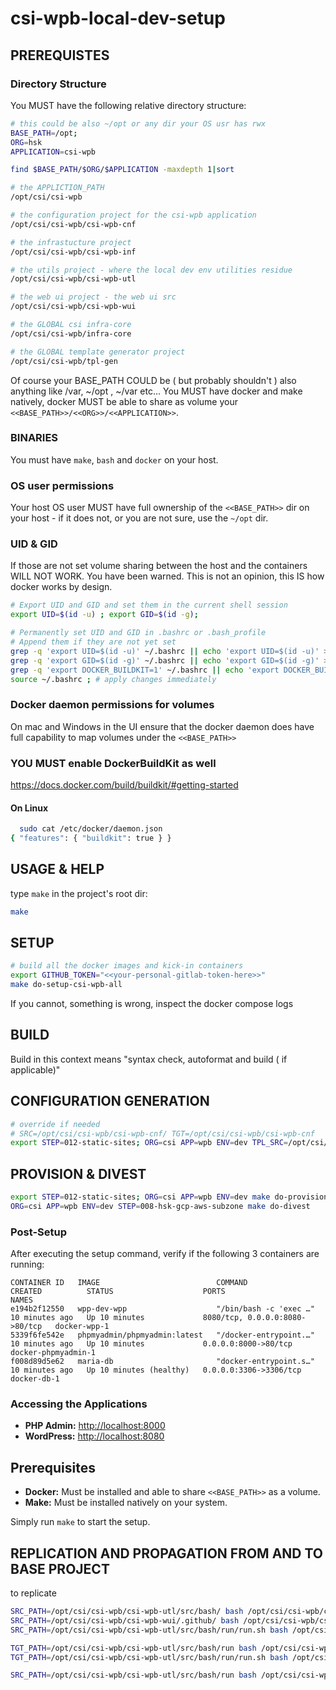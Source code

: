 # csi-wpb-local-dev-setup

## PREREQUISTES

### Directory Structure

You MUST have the following relative directory structure:

```sh
# this could be also ~/opt or any dir your OS usr has rwx
BASE_PATH=/opt;
ORG=hsk
APPLICATION=csi-wpb

find $BASE_PATH/$ORG/$APPLICATION -maxdepth 1|sort

# the APPLICTION_PATH
/opt/csi/csi-wpb

# the configuration project for the csi-wpb application
/opt/csi/csi-wpb/csi-wpb-cnf

# the infrastucture project
/opt/csi/csi-wpb/csi-wpb-inf

# the utils project - where the local dev env utilities residue
/opt/csi/csi-wpb/csi-wpb-utl

# the web ui project - the web ui src
/opt/csi/csi-wpb/csi-wpb-wui

# the GLOBAL csi infra-core
/opt/csi/csi-wpb/infra-core

# the GLOBAL template generator project
/opt/csi/csi-wpb/tpl-gen
```

Of course your BASE_PATH COULD be ( but probably shouldn't ) also anything like /var, ~/opt , ~/var etc...
You MUST have docker and make natively, docker MUST be able to share as volume your `<<BASE_PATH>>/<<ORG>>/<<APPLICATION>>`.

### BINARIES

You must have `make`, `bash` and `docker` on your host.

### OS user permissions

Your host OS user MUST have full ownership of the `<<BASE_PATH>>` dir on your host - if it does not, or you are not sure, use the `~/opt` dir.

### UID & GID

If those are not set volume sharing between the host and the containers WILL NOT WORK. You have been warned. This is not an opinion, this IS how docker works by design.

```sh
# Export UID and GID and set them in the current shell session
export UID=$(id -u) ; export GID=$(id -g);

# Permanently set UID and GID in .bashrc or .bash_profile
# Append them if they are not yet set
grep -q 'export UID=$(id -u)' ~/.bashrc || echo 'export UID=$(id -u)' >> ~/.bashrc ;
grep -q 'export GID=$(id -g)' ~/.bashrc || echo 'export GID=$(id -g)' >> ~/.bashrc ;
grep -q 'export DOCKER_BUILDKIT=1' ~/.bashrc || echo 'export DOCKER_BUILDKIT=1' >> ~/.bashrc
source ~/.bashrc ; # apply changes immediately

```

### Docker daemon permissions for volumes

On mac and Windows in the UI ensure that the docker daemon does have full capability to map volumes under the `<<BASE_PATH>>`

### YOU MUST enable DockerBuildKit as well

https://docs.docker.com/build/buildkit/#getting-started

#### On Linux

```sh
  sudo cat /etc/docker/daemon.json
{ "features": { "buildkit": true } }
```

## USAGE & HELP

type `make` in the project's root dir:

```sh
make
```

## SETUP

```sh
# build all the docker images and kick-in containers
export GITHUB_TOKEN="<<your-personal-gitlab-token-here>>"
make do-setup-csi-wpb-all

```

If you cannot, something is wrong, inspect the docker compose logs

## BUILD

Build in this context means "syntax check, autoformat and build ( if applicable)"


## CONFIGURATION GENERATION

```bash
# override if needed 
# SRC=/opt/csi/csi-wpb/csi-wpb-cnf/ TGT=/opt/csi/csi-wpb/csi-wpb-cnf
export STEP=012-static-sites; ORG=csi APP=wpb ENV=dev TPL_SRC=/opt/csi/csi-wpb/csi-wpb-inf  make do-generate-config-for-step

```

## PROVISION & DIVEST 

```bash
export STEP=012-static-sites; ORG=csi APP=wpb ENV=dev make do-provision
ORG=csi APP=wpb ENV=dev STEP=008-hsk-gcp-aws-subzone make do-divest
```



### Post-Setup

After executing the setup command, verify if the following 3 containers are running:

```plaintext
CONTAINER ID   IMAGE                          COMMAND                  CREATED          STATUS                    PORTS                            NAMES
e194b2f12550   wpp-dev-wpp                    "/bin/bash -c 'exec …"   10 minutes ago   Up 10 minutes             8080/tcp, 0.0.0.0:8080->80/tcp   docker-wpp-1
5339f6fe542e   phpmyadmin/phpmyadmin:latest   "/docker-entrypoint.…"   10 minutes ago   Up 10 minutes             0.0.0.0:8000->80/tcp             docker-phpmyadmin-1
f008d89d5e62   maria-db                       "docker-entrypoint.s…"   10 minutes ago   Up 10 minutes (healthy)   0.0.0.0:3306->3306/tcp           docker-db-1
```

### Accessing the Applications

- **PHP Admin:** [http://localhost:8000](http://localhost:8000)
- **WordPress:** [http://localhost:8080](http://localhost:8080)

## Prerequisites

- **Docker:** Must be installed and able to share `<<BASE_PATH>>` as a volume.
- **Make:** Must be installed natively on your system.

Simply run `make` to start the setup.

## REPLICATION AND PROPAGATION FROM AND TO BASE PROJECT 

to replicate 
```bash
SRC_PATH=/opt/csi/csi-wpb/csi-wpb-utl/src/bash/ bash /opt/csi/csi-wpb/csi-wpb-utl/run -a do_replicate_dir_to_bas
SRC_PATH=/opt/csi/csi-wpb/csi-wpb-wui/.github/ bash /opt/csi/csi-wpb/csi-wpb-utl/run -a do_replicate_dir_to_bas
SRC_PATH=/opt/csi/csi-wpb/csi-wpb-utl/src/bash/run/run.sh bash /opt/csi/csi-wpb/csi-wpb-utl/run -a do_replicate_file_to_bas
```

```bash
TGT_PATH=/opt/csi/csi-wpb/csi-wpb-utl/src/bash/run bash /opt/csi/csi-wpb/csi-wpb-utl/run -a do_replicate_dir_from_bas
TGT_PATH=/opt/csi/csi-wpb/csi-wpb-utl/src/bash/run/run.sh bash /opt/csi/csi-wpb/csi-wpb-utl/run -a do_replicate_file_from_bas
```

```bash
SRC_PATH=/opt/csi/csi-wpb/csi-wpb-utl/src/bash/run bash /opt/csi/csi-wpb/csi-wpb-utl/run -a do_broadcast_dir_from_bas
``` 
